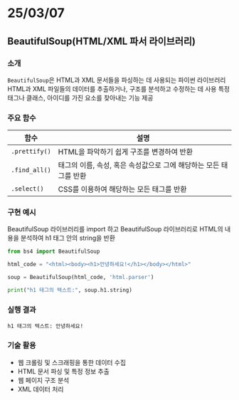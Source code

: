 # 25/03/07

## BeautifulSoup(HTML/XML 파서 라이브러리)

### 소개

`BeautifulSoup`은 HTML과 XML 문서들을 파싱하는 데 사용되는 파이썬 라이브러리
HTML과 XML 파일들의 데이터를 추출하거나, 구조를 분석하고 수정하는 데 사용 특정 태그나 클래스, 아이디를 가진 요소를 찾아내는 기능 제공

### 주요 함수

| 함수          | 설명                                                              |
| ------------- | ----------------------------------------------------------------- |
| `.prettify()` | HTML을 파악하기 쉽게 구조를 변경하여 반환                         |
| `.find_all()` | 태그의 이름, 속성, 혹은 속성값으로 그에 해당하는 모든 태그를 반환 |
| `.select()`   | CSS를 이용하여 해당하는 모든 태그를 반환                          |

### 구현 예시

BeautifulSoup 라이브러리를 import 하고 BeautifulSoup 라이브러리로 HTML의 내용을 분석하여 h1 태그 안의 string을 반환

```python
from bs4 import BeautifulSoup

html_code = "<html><body><h1>안녕하세요!</h1></body></html>"

soup = BeautifulSoup(html_code, 'html.parser')

print("h1 태그의 텍스트:", soup.h1.string)
```

### 실행 결과

```
h1 태그의 텍스트: 안녕하세요!
```

### 기술 활용

- 웹 크롤링 및 스크래핑을 통한 데이터 수집
- HTML 문서 파싱 및 특정 정보 추출
- 웹 페이지 구조 분석
- XML 데이터 처리
